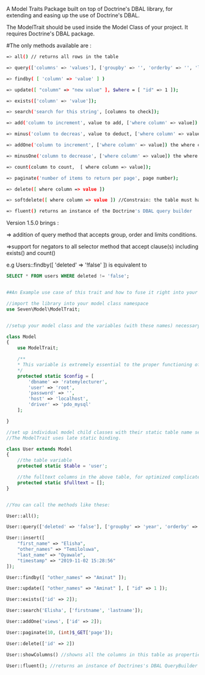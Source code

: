 A Model Traits Package built on top of Doctrine's DBAL library, for extending and easing up the use of Doctrine's DBAL.

The ModelTrait should be used inside the Model Class of your project. It requires Doctrine's DBAL package.

#The only methods available are :

```bash
=> all() // returns all rows in the table 

=> query(['columns' => 'values'], ['groupby' => '', 'orderby' => '', 'limit' => 10]);

=> findby( [ 'column' => 'value' ] )

=> update([ "column" => "new value" ], $where = [ "id" => 1 ]);

=> exists(['column' => 'value']);

=> search('search for this string', [columns to check]);

=> add('column to increment', value to add, ['where column' => value]) the where clause only loads a sing "column = ?"

=> minus('column to decreas', value to deduct, ['where column' => value]) the where clause only loads a sing "column = ?"

=> addOne('column to increment', ['where column' => value]) the where clause only loads a sing "column = ?"

=> minusOne('column to decrease', ['where column' => value]) the where clause only loads a sing "column = ?"

=> count(column to count,  [ where column => value]);

=> paginate('number of items to return per page', page number); 

=> delete([ where column => value ])

=> softdelete([ where column => value ]) //Constrain: the table must have a deleted column 

=> fluent() returns an instance of the Doctrine's DBAL query builder

```

Version 1.5.0 brings :

=> addition of query method that accepts group, order and limits conditions.

=>support for negators to all selector method that accept clause(s) including exists() and count()

e.g Users::findby([ 'deleted' => '!false' ]) is equivalent to 
```sql 
SELECT * FROM users WHERE deleted != 'false';
```



```php

##An Example use case of this trait and how to fuse it right into your model classes is shown below:

//import the library into your model class namespace
use Seven\Model\ModelTrait;


//setup your model class and the variables (with these names) necessary for the trait

class Model
{
	use ModelTrait;

	/**
	* This variable is extremely essential to the proper functioning of the trait due to the underlying Doctrine DBAL package  
	*/
	protected static $config = [
		'dbname' => 'ratemylecturer',
		'user' => 'root',
		'password' => '',
		'host' => 'localhost',
	    'driver' => 'pdo_mysql'
	];

}

//set up individual model child classes with their static table name set
//The ModelTrait uses late static binding.

class User extends Model
{
	//the table variable
	protected static $table = 'user';

	//the fulltext columns in the above table, for optimized complicated Match...Against Queries.
	protected static $fulltext = [];
}


//You can call the methods like these:

User::all();

User::query(['deleted' => 'false'], ['groupby' => 'year', 'orderby' => 'id', 'limit' => 10]);

User::insert([
	"first_name" => "Elisha", 
	"other_names" => "Temiloluwa", 
	"last_name" => "Oyawale", 
	"timestamp" => "2019-11-02 15:28:56"
]);

User::findby([ "other_names" => "Aminat" ]);

User::update([ "other_names" => "Aminat" ], [ "id" => 1 ]);

User::exists(['id' => 2]);

User::search('Elisha', ['firstname', 'lastname']);

User::addOne('views', ['id' => 2]);

User::paginate(10, (int)$_GET['page']);

User::delete(['id' => 2])

User::showColumns() //showns all the columns in this table as properties of the stdClass object

User::fluent(); //returns an instance of Doctrines's DBAL QueryBuilder
```